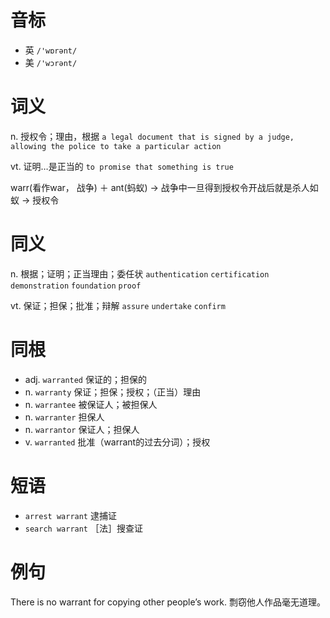 # 音标

- 英 `/'wɒrənt/`
- 美 `/'wɔrənt/`

# 词义

n. 授权令；理由，根据
`a legal document that is signed by a judge, allowing the police to take a particular action`

vt. 证明…是正当的
`to promise that something is true`



warr(看作war， 战争) ＋ ant(蚂蚁) → 战争中一旦得到授权令开战后就是杀人如蚁 → 授权令

# 同义

n. 根据；证明；正当理由；委任状
`authentication` `certification` `demonstration` `foundation` `proof`

vt. 保证；担保；批准；辩解
`assure` `undertake` `confirm`

# 同根

- adj. `warranted` 保证的；担保的
- n. `warranty` 保证；担保；授权；（正当）理由
- n. `warrantee` 被保证人；被担保人
- n. `warranter` 担保人
- n. `warrantor` 保证人；担保人
- v. `warranted` 批准（warrant的过去分词）；授权

# 短语

- `arrest warrant` 逮捕证
- `search warrant` ［法］搜查证

# 例句

There is no warrant for copying other people’s work.
剽窃他人作品毫无道理。


